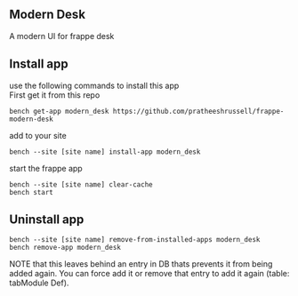 ## Modern Desk

A modern UI for frappe desk

## Install app
use the following commands to install this app  
First get it from this repo

```
bench get-app modern_desk https://github.com/pratheeshrussell/frappe-modern-desk
```
add to your site
```
bench --site [site name] install-app modern_desk
```
start the frappe app
```
bench --site [site name] clear-cache
bench start
```

## Uninstall app
```
bench --site [site name] remove-from-installed-apps modern_desk  
bench remove-app modern_desk  
```

NOTE that this leaves behind an entry in DB thats prevents it from being added again. You can force add it or remove that entry to add it again (table: tabModule Def).
